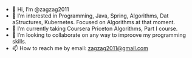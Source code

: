 - 👋 Hi, I’m @zagzag2011
- 👀 I’m interested in Programming, Java, Spring, Algorithms, Dat aStructures, Kubernetes. Focused on Algorithms at that moment.
- 🌱 I’m currently taking Coursera Priceton Algorithms, Part I course.
- 💞️ I’m looking to collaborate on any way to improove my programming skills.
- 📫 How to reach me by email: zagzag2011@gmail.com

<!---
zagzag2011/zagzag2011 is a ✨ special ✨ repository because its `README.md` (this file) appears on your GitHub profile.
You can click the Preview link to take a look at your changes.
--->
